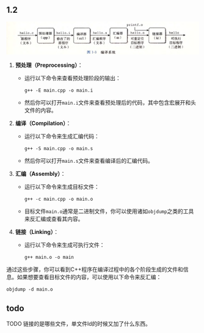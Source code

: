 ## 1.2
![alt text](img/image.png)
1. **预处理（Preprocessing）**：
   - 运行以下命令来查看预处理阶段的输出：
     ```
     g++ -E main.cpp -o main.i
     ```
   - 然后你可以打开`main.i`文件来查看预处理后的代码，其中包含宏展开和头文件的内容。

2. **编译（Compilation）**：
   - 运行以下命令来生成汇编代码：
     ```
     g++ -S main.cpp -o main.s
     ```
   - 然后你可以打开`main.s`文件来查看编译后的汇编代码。

3. **汇编（Assembly）**：
   - 运行以下命令来生成目标文件：
     ```
     g++ -c main.cpp -o main.o
     ```
   - 目标文件`main.o`通常是二进制文件，你可以使用诸如`objdump`之类的工具来反汇编或查看其内容。

4. **链接（Linking）**：
   - 运行以下命令来生成可执行文件：
     ```
     g++ main.o -o main
     ```
     
通过这些步骤，你可以看到C++程序在编译过程中的各个阶段生成的文件和信息。如果想要查看目标文件的内容，可以使用以下命令来反汇编：

```
objdump -d main.o
```

## todo
TODO 链接的是哪些文件，单文件ld的时候又加了什么东西。